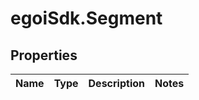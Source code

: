 # egoiSdk.Segment

## Properties
Name | Type | Description | Notes
------------ | ------------- | ------------- | -------------


